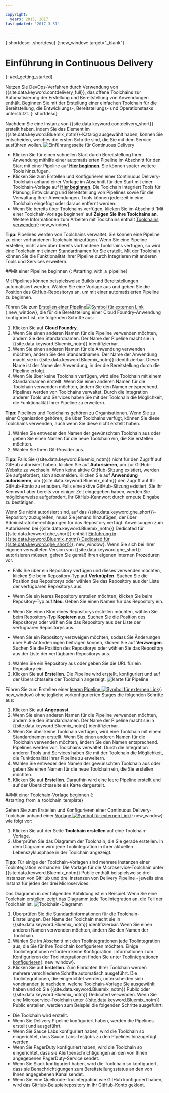 ```yaml
---

copyright:
  years: 2015, 2017
lastupdated: "2017-3-31"

---
```


{:shortdesc: .shortdesc}
{:new_window: target="_blank"}

# Einführung in Continuous Delivery
{: #cd_getting_started}

Nutzen Sie DevOps-Verfahren durch Verwendung von {{site.data.keyword.contdelivery_full}}, das offene Toolchains zur Automatisierung der Erstellung und Bereitstellung von Anwendungen enthält. Beginnen Sie mit der Erstellung einer einfachen Toolchain für die Bereitstellung, die Entwicklungs-, Bereitstellungs- und Operationstasks unterstützt.
{: shortdesc}

Nachdem Sie eine Instanz von {{site.data.keyword.contdelivery_short}} erstellt haben, indem Sie das Element im {{site.data.keyword.Bluemix_notm}}-Katalog ausgewählt haben, können Sie entscheiden, welches die ersten Schritte sind, die Sie mit dem Service ausführen wollen.
 ![Einführungsseite für Continuous Delivery](images/cd_landing_page.png)

 * Klicken Sie für einen schnellen Start durch Bereitstellung Ihrer Anwendung mithilfe einer automatisierten Pipeline im Abschnitt für den Start mit einer Pipeline auf **[Hier beginnen](#starting_with_a_pipeline)**. Sie können später weitere Tools hinzufügen.
 * Klicken Sie zum Erstellen und Konfigurieren einer Continuous Delivery-Toolchain anhand einer Vorlage im Abschnitt für den Start mit einer Toolchain-Vorlage auf **[Hier beginnen](#starting_from_a_toolchain_template)**. Die Toolchain integriert Tools für Planung, Entwicklung und Bereitstellung von Pipelines sowie für die Verwaltung Ihrer Anwendungen. Tools können jederzeit in eine Toolchain eingefügt oder daraus entfernt werden.
 * Wenn Sie bereits über Toolchains verfügen, klicken Sie im Abschnitt 'Mit einer Toolchain-Vorlage beginnen' auf **Zeigen Sie Ihre Toolchains an**. Weitere Informationen zum Arbeiten mit Toolchains enthält [Toolchains verwenden](/docs/services/ContinuousDelivery/toolchains_using.html){: new_window}.

**Tipp**: Pipelines werden von Toolchains verwaltet. Sie können eine Pipeline zu einer vorhandenen Toolchain hinzufügen. Wenn Sie eine Pipeline erstellen, nicht aber über bereits vorhandene Toolchains verfügen, so wird eine Toolchain mit einem Standardnamen für Sie erstellt. Mit der Toolchain können Sie die Funktionalität Ihrer Pipeline durch Integrieren mit anderen Tools und Services erweitern.

##Mit einer Pipeline beginnen
{: #starting_with_a_pipeline}

Mit Pipelines können beispielsweise Builds und Bereitstellungen automatisiert werden. Wählen Sie eine Vorlage aus und geben Sie die Position des GitHub-Repositorys an, um mit einer automatisierten Pipeline zu beginnen.

Führen Sie zum [Erstellen einer Pipeline![Symbol für externen Link](../../icons/launch-glyph.svg "Symbol für externen Link")](https://console.ng.bluemix.net/devops/pipelines/dashboard/create){:new_window}, die für die Bereitstellung einer Cloud Foundry-Anwendung konfiguriert ist, die folgenden Schritte aus:

1. Klicken Sie auf **Cloud Foundry**.
1. Wenn Sie einen anderen Namen für die Pipeline verwenden möchten, ändern Sie den Standardnamen. Der Name der Pipeline macht sie in {{site.data.keyword.Bluemix_notm}} identifizierbar.
1. Wenn Sie einen anderen Namen für die Anwendung verwenden möchten, ändern Sie den Standardnamen. Der Name der Anwendung macht sie in {{site.data.keyword.Bluemix_notm}} identifizierbar. Dieser Name ist der Name der Anwendung, in der die Bereitstellung durch die Pipeline erfolgt.
1. Wenn Sie über keine Toolchain verfügen, wird eine Toolchain mit einem Standardnamen erstellt. Wenn Sie einen anderen Namen für die Toolchain verwenden möchten, ändern Sie den Namen entsprechend. Pipelines werden von Toolchains verwaltet. Durch die Integration anderer Tools und Services haben Sie mit der Toolchain die Möglichkeit, die Funktionalität Ihrer Pipeline zu erweitern.

 **Tipp**: Pipelines und Toolchains gehören zu Organisationen. Wenn Sie zu einer Organisation gehören, die über Toolchains verfügt, können Sie diese Toolchains verwenden, auch wenn Sie diese nicht erstellt haben.

1. Wählen Sie entweder den Namen der gewünschten Toolchain aus oder geben Sie einen Namen für die neue Toolchain ein, die Sie erstellen möchten.
1. Wählen Sie Ihren Git-Provider aus.

 **Tipp**: Falls Sie {{site.data.keyword.Bluemix_notm}} nicht für den Zugriff auf GitHub autorisiert haben, klicken Sie auf **Autorisieren**, um zur GitHub-Website zu wechseln. Wenn keine aktive GitHub-Sitzung existiert, werden Sie aufgefordert, sich anzumelden. Klicken Sie auf **Anwendung autorisieren**, um {{site.data.keyword.Bluemix_notm}} den Zugriff auf Ihr GitHub-Konto zu erlauben. Falls eine aktive GitHub-Sitzung existiert, Sie Ihr Kennwort aber bereits vor einiger Zeit eingegeben haben, werden Sie möglicherweise aufgefordert, Ihr GitHub-Kennwort durch erneute Eingabe zu bestätigen.

 Wenn Sie nicht autorisiert sind, auf das {{site.data.keyword.ghe_short}}-Repository zuzugreifen, muss Sie jemand hinzufügen, der über Administratorberechtigungen für das Repository verfügt. Anweisungen zum Autorisieren bei {{site.data.keyword.Bluemix_notm}} Dedicated für {{site.data.keyword.ghe_short}} enthält [Einführung in {{site.data.keyword.Bluemix_notm}} Dedicated für {{site.data.keyword.ghe_short}}](/docs/services/ghededicated/index.html){: new_window}. Wenn Sie sich bei Ihrer eigenen verwalteten Version von {{site.data.keyword.ghe_short}} autorisieren müssen, gehen Sie gemäß Ihren eigenen internen Prozeduren vor.

   * Falls Sie über ein Repository verfügen und dieses verwenden möchten, klicken Sie beim Repository-Typ auf **Verknüpfen**. Suchen Sie die Position des Repositorys oder wählen Sie das Repository aus der Liste der verfügbaren Repositorys aus.

   * Wenn Sie ein leeres Repository erstellen möchten, klicken Sie beim Repository-Typ auf **Neu**. Geben Sie einen Namen für das Repository ein.

   * Wenn Sie einen Klon eines Repositorys erstellen möchten, wählen Sie beim Repository-Typ **Kopieren** aus. Suchen Sie die Position des Repositorys oder wählen Sie das Repository aus der Liste der verfügbaren Repositorys aus.

   * Wenn Sie ein Repository verzweigen möchten, sodass Sie Änderungen über Pull-Anforderungen beitragen können, klicken Sie auf **Verzweigen**. Suchen Sie die Position des Repositorys oder wählen Sie das Repository aus der Liste der verfügbaren Repositorys aus.

1. Wählen Sie ein Repository aus oder geben Sie die URL für ein Repository ein.
1. Klicken Sie auf **Erstellen**. Die Pipeline wird erstellt, konfiguriert und auf der Übersichtsseite der Toolchain angezeigt.
 ![Karte für Pipeline](images/cd_pipeline.png)

Führen Sie zum Erstellen einer [leeren Pipeline ![Symbol für externen Link](../../icons/launch-glyph.svg "Symbol für externen Link")](https://console.ng.bluemix.net/devops/pipelines/dashboard/create){: new_window} ohne jegliche vorkonfigurierten Stages die folgenden Schritte aus:

1. Klicken Sie auf **Angepasst**.
1. Wenn Sie einen anderen Namen für die Pipeline verwenden möchten, ändern Sie den Standardnamen. Der Name der Pipeline macht sie in {{site.data.keyword.Bluemix_notm}} identifizierbar.
1. Wenn Sie über keine Toolchain verfügen, wird eine Toolchain mit einem Standardnamen erstellt. Wenn Sie einen anderen Namen für die Toolchain verwenden möchten, ändern Sie den Namen entsprechend. Pipelines werden von Toolchains verwaltet. Durch die Integration anderer Tools und Services haben Sie mit der Toolchain die Möglichkeit, die Funktionalität Ihrer Pipeline zu erweitern.
1. Wählen Sie entweder den Namen der gewünschten Toolchain aus oder geben Sie einen Namen für die neue Toolchain ein, die Sie erstellen möchten.
1. Klicken Sie auf **Erstellen**. Daraufhin wird eine leere Pipeline erstellt und auf der Übersichtsseite als Karte dargestellt.

##Mit einer Toolchain-Vorlage beginnen
{: #starting_from_a_toolchain_template}

Gehen Sie zum Erstellen und Konfigurieren einer Continuous Delivery-Toolchain anhand einer [Vorlage ![Symbol für externen Link](../../icons/launch-glyph.svg "Symbol für externen Link")](https://console.ng.bluemix.net/devops/create){: new_window} wie folgt vor:

1. Klicken Sie auf der Seite **Toolchain erstellen** auf eine Toolchain-Vorlage.  
1. Überprüfen Sie das Diagramm der Toolchain, die Sie gerade erstellen. In dem Diagramm wird jede Toolintegration in ihrer aktuellen Lebenszyklusphase in der Toolchain angezeigt.

 **Tipp**: Für einige der Toolchain-Vorlagen sind mehrere Instanzen einer Toolintegration vorhanden. Die Vorlage für die Microservice-Toolchain unter {{site.data.keyword.Bluemix_notm}} Public enthält beispielsweise drei Instanzen von GitHub und drei Instanzen von Delivery Pipeline - jeweils eine Instanz für jeden der drei Microservices.

 Das Diagramm in der folgenden Abbildung ist ein Beispiel. Wenn Sie eine Toolchain erstellen, zeigt das Diagramm jede Toolintegration an, die Teil der Toolchain ist.
 ![Toolchain-Diagramm](images/toolchain_diagram.png)
1. Überprüfen Sie die Standardinformationen für die Toolchain-Einstellungen. Der Name der Toolchain macht sie in {{site.data.keyword.Bluemix_notm}} identifizierbar. Wenn Sie einen anderen Namen verwenden möchten, ändern Sie den Namen der Toolchain.
1. Wählen Sie im Abschnitt mit den Toolintegrationen jede Toolintegration aus, die Sie für Ihre Toolchain konfigurieren möchten. Einige Toolintegrationen erfordern keine Konfiguration. Informationen zum Konfigurieren der Toolintegrationen finden Sie unter [Toolintegrationen konfigurieren](/docs/services/ContinuousDelivery/toolchains_integrations.html){: new_window}.
1. Klicken Sie auf **Erstellen**. Zum Einrichten Ihrer Toolchain werden mehrere verschiedene Schritte automatisch ausgeführt. Die Toolintegrationen, die eingerichtet werden, unterscheiden sich voneinander, je nachdem, welche Toolchain-Vorlage Sie ausgewählt haben und ob Sie {{site.data.keyword.Bluemix_notm}} Public oder {{site.data.keyword.Bluemix_notm}} Dedicated verwenden. Wenn Sie eine Microservice-Toolchain unter {{site.data.keyword.Bluemix_notm}} Public erstellen, werden zum Beispiel die folgenden Schritte ausgeführt:

 * Die Toolchain wird erstellt.
 * Wenn Sie Delivery Pipeline konfiguriert haben, werden die Pipelines erstellt und ausgeführt.
 * Wenn Sie Sauce Labs konfiguriert haben, wird die Toolchain so eingerichtet, dass Sauce Labs-Testjobs zu den Pipelines hinzugefügt werden.
 * Wenn Sie PagerDuty konfiguriert haben, wird die Toolchain so eingerichtet, dass sie Alertbenachrichtigungen an den von Ihnen angegebenen PagerDuty-Service sendet.
 * Wenn Sie Slack konfiguriert haben, wird die Toolchain so konfiguriert, dass sie Benachrichtigungen zum Bereitstellungsstatus an den von Ihnen angegebenen Kanal sendet.
 * Wenn Sie eine Quellcode-Toolintegration wie GitHub konfiguriert haben, wird das GitHub-Beispielrepository in Ihr GitHub-Konto geklont.
